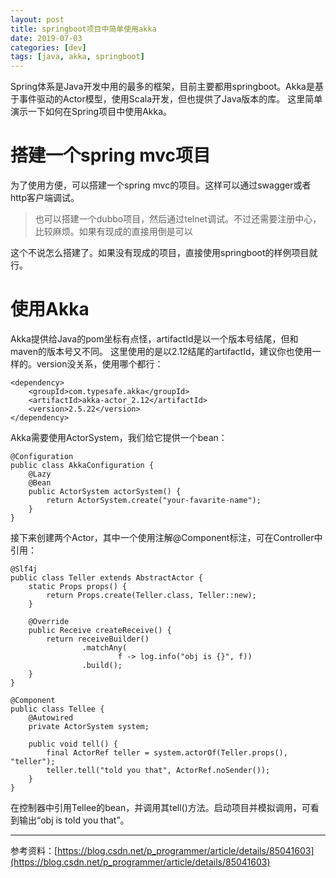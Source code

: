 ```yaml
---
layout: post
title: springboot项目中简单使用akka
date: 2019-07-03
categories: [dev]
tags: [java, akka, springboot]
---
```

Spring体系是Java开发中用的最多的框架，目前主要都用springboot。Akka是基于事件驱动的Actor模型，使用Scala开发，但也提供了Java版本的库。
这里简单演示一下如何在Spring项目中使用Akka。

# 搭建一个spring mvc项目
为了使用方便，可以搭建一个spring mvc的项目。这样可以通过swagger或者http客户端调试。

> 也可以搭建一个dubbo项目，然后通过telnet调试。不过还需要注册中心，比较麻烦。如果有现成的直接用倒是可以

这个不说怎么搭建了。如果没有现成的项目，直接使用springboot的样例项目就行。

# 使用Akka

Akka提供给Java的pom坐标有点怪，artifactId是以一个版本号结尾，但和maven的版本号又不同。
这里使用的是以2.12结尾的artifactId，建议你也使用一样的。version没关系，使用哪个都行：
```
<dependency>
    <groupId>com.typesafe.akka</groupId>
    <artifactId>akka-actor_2.12</artifactId>
    <version>2.5.22</version>
</dependency>
```
Akka需要使用ActorSystem，我们给它提供一个bean：
```
@Configuration
public class AkkaConfiguration {
    @Lazy
    @Bean
    public ActorSystem actorSystem() {
        return ActorSystem.create("your-favarite-name");
    }
}
```
接下来创建两个Actor，其中一个使用注解@Component标注，可在Controller中引用：
```
@Slf4j
public class Teller extends AbstractActor {
    static Props props() {
        return Props.create(Teller.class, Teller::new);
    }

    @Override
    public Receive createReceive() {
        return receiveBuilder()
                .matchAny(
                        f -> log.info("obj is {}", f))
                .build();
    }
}

@Component
public class Tellee {
    @Autowired
    private ActorSystem system;

    public void tell() {
        final ActorRef teller = system.actorOf(Teller.props(), "teller");
        teller.tell("told you that", ActorRef.noSender());
    }
}
```
在控制器中引用Tellee的bean，并调用其tell()方法。启动项目并模拟调用，可看到输出“obj is told you that”。

---

参考资料：[https://blog.csdn.net/p_programmer/article/details/85041603](https://blog.csdn.net/p_programmer/article/details/85041603)
